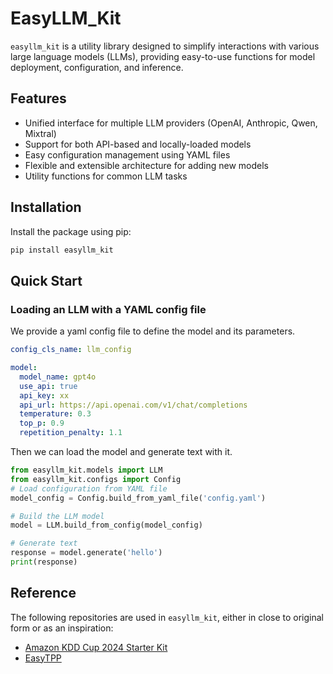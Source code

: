 # EasyLLM_Kit

`easyllm_kit` is a utility library designed to simplify interactions with various large language models (LLMs), providing easy-to-use functions for model deployment, configuration, and inference. 

## Features

- Unified interface for multiple LLM providers (OpenAI, Anthropic, Qwen, Mixtral)
- Support for both API-based and locally-loaded models
- Easy configuration management using YAML files
- Flexible and extensible architecture for adding new models
- Utility functions for common LLM tasks

## Installation

Install the package using pip:

```bash
pip install easyllm_kit
```

## Quick Start

### Loading an LLM with a YAML config file

We provide a yaml config file to define the model and its parameters.
```yaml
config_cls_name: llm_config

model:
  model_name: gpt4o
  use_api: true
  api_key: xx
  api_url: https://api.openai.com/v1/chat/completions
  temperature: 0.3
  top_p: 0.9
  repetition_penalty: 1.1
```

Then we can load the model and generate text with it.
```python
from easyllm_kit.models import LLM
from easyllm_kit.configs import Config
# Load configuration from YAML file
model_config = Config.build_from_yaml_file('config.yaml')

# Build the LLM model
model = LLM.build_from_config(model_config)

# Generate text
response = model.generate('hello')
print(response)
```


## Reference

The following repositories are used in `easyllm_kit`, either in close to original form or as an inspiration:

- [Amazon KDD Cup 2024 Starter Kit](https://gitlab.aicrowd.com/aicrowd/challenges/amazon-kdd-cup-2024/amazon-kdd-cup-2024-starter-kit)
- [EasyTPP](https://github.com/ant-research/EasyTemporalPointProcess)

